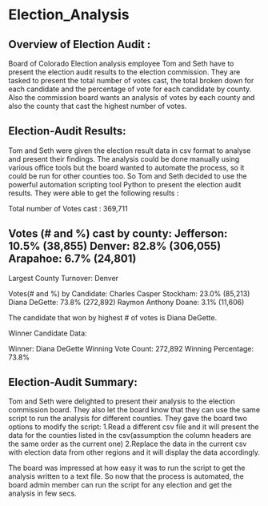 # Election_Analysis
## Overview of Election Audit :

Board of Colorado Election analysis employee Tom and Seth have to present the election audit results to the election commission. 
They are tasked to present the total number of votes cast, the total broken down for each candidate and the percentage of vote for each candidate by county. Also the commission board wants an analysis of votes by each county and also the county that cast the highest number of votes.

## Election-Audit Results:

Tom and Seth were given the election result data in csv format to analyse and present their findings. 
The analysis could be done manually using various office tools but the board wanted to automate the process, so it could be run for other counties too. So Tom and Seth decided to use the powerful automation scripting tool Python to present the election audit results.
They were able to get the following results :

Total number of Votes cast : 369,711

Votes (# and %) cast by county:
Jefferson: 10.5% (38,855)
Denver: 82.8% (306,055)
Arapahoe: 6.7% (24,801)
-------------------------
Largest County Turnover: Denver

Votes(# and %) by Candidate:
Charles Casper Stockham: 23.0% (85,213)
Diana DeGette: 73.8% (272,892)
Raymon Anthony Doane: 3.1% (11,606)

The candidate that won by highest # of votes is Diana DeGette.

Winner Candidate Data:

Winner: Diana DeGette
Winning Vote Count: 272,892
Winning Percentage: 73.8%

## Election-Audit Summary:

Tom and Seth were delighted to present their analysis to the election commission board. 
They also let the board know that they can use the same script to run the analysis for different counties. They gave the board two options to modify the script:
1.Read a different csv file and it will present the data for the counties listed in the csv(assumption the column headers are the same order as the current one)
2.Replace the data in the current csv with election data from other regions and it will display the data accordingly.

The board was impressed at how easy it was to run the script to get the analysis written to a text file.
So now that the process is automated, the board admin member can run the script for any election and get the analysis in few secs.


